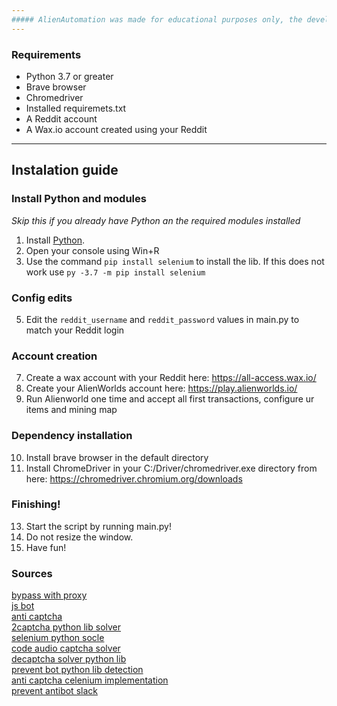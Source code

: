 ```yaml
---
##### AlienAutomation was made for educational purposes only, the developers and contributors do not take any responsibility for your WAX.io, AlienWorlds and, or Reddit accounts.
---
```


### Requirements
- Python 3.7 or greater
- Brave browser
- Chromedriver
- Installed requiremets.txt
- A Reddit account
- A Wax.io account created using your Reddit

---
## Instalation guide
### Install Python and modules
*Skip this if you already have Python an the required modules installed*
1. Install [Python](https://www.python.org/downloads/release/python-378/). 
2. Open your console using Win+R
3. Use the command `pip install selenium` to install the lib. If this does not work use `py -3.7 -m pip install selenium`
### Config edits
5. Edit the `reddit_username` and `reddit_password` values in main.py to match your Reddit login
### Account creation
7. Create a wax account with your Reddit here: https://all-access.wax.io/
8. Create your AlienWorlds account here: https://play.alienworlds.io/
9. Run Alienworld one time and accept all first transactions, configure ur items and mining map
### Dependency installation
10. Install brave browser in the default directory
11. Install ChromeDriver in your C:/Driver/chromedriver.exe directory from here: https://chromedriver.chromium.org/downloads
### Finishing!
13. Start the script by running main.py!
14. Do not resize the window.
15. Have fun!

### Sources 
[bypass with proxy](https://github.com/teal33t/captcha_bypass/blob/12cd04b3a66a11704bc6da610964ffe01fa06856/recaptcha_buster_bypass.py#L98)  
[js bot](https://gist.github.com/pich4ya/2f20e4b8126d1539a355cbefac3aafb8)  
[anti captcha](https://anti-captcha.com/mainpage)  
[2captcha python lib solver](https://pypi.org/project/decaptcher/)  
[selenium python socle](https://github.com/anonieX/alienworldsauto)  
[code audio captcha solver](https://github.com/FbarcalaR/Boxing-Bouts-Predictor/blob/056be7beb2fc1c9eda9c27ee9f1ce868ebb255c6/boxing_prediction_project/boxing_prediction_project/recaptcha_v2_solver.py)  
[decaptcha solver python lib](https://pypi.org/project/decaptcha/)  
[prevent bot python lib detection](https://github.com/ultrafunkamsterdam/undetected-chromedriver)  
[anti captcha celenium implementation]( https://github.com/ad-m/python-anticaptcha/blob/master/examples/recaptcha_selenium.py)  
[prevent antibot slack](https://stackoverflow.com/questions/53039551/selenium-webdriver-modifying-navigator-webdriver-flag-to-prevent-selenium-detec/53040904#53040904)